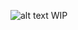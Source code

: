 ![alt text](https://media.discordapp.net/attachments/1062106972398309499/1296792222036922480/Untitled152_20241018120913.png?ex=6713935e&is=671241de&hm=0c5376de1cc225af015b1c0af78b70e5a26de14248e1386fe10c9a4461516189&=&format=webp&quality=lossless&width=614&height=614)
WIP

